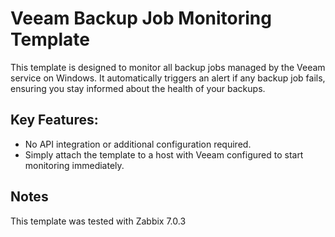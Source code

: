 # Veeam Backup Job Monitoring Template

This template is designed to monitor all backup jobs managed by the Veeam service on Windows. It automatically triggers an alert if any backup job fails, ensuring you stay informed about the health of your backups.

## Key Features:

- No API integration or additional configuration required.
- Simply attach the template to a host with Veeam configured to start monitoring immediately.

## Notes
This template was tested with Zabbix 7.0.3
